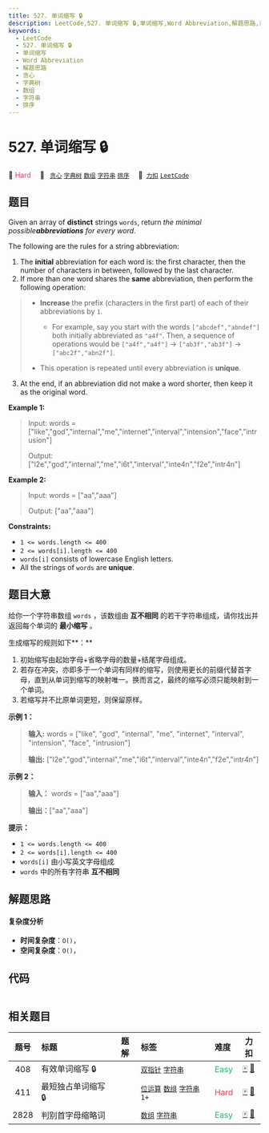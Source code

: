 ```yaml
---
title: 527. 单词缩写 🔒
description: LeetCode,527. 单词缩写 🔒,单词缩写,Word Abbreviation,解题思路,贪心,字典树,数组,字符串,排序
keywords:
  - LeetCode
  - 527. 单词缩写 🔒
  - 单词缩写
  - Word Abbreviation
  - 解题思路
  - 贪心
  - 字典树
  - 数组
  - 字符串
  - 排序
---
```


# 527. 单词缩写 🔒

🔴 <font color=#ff334b>Hard</font>&emsp; 🔖&ensp; [`贪心`](/tag/greedy.md) [`字典树`](/tag/trie.md) [`数组`](/tag/array.md) [`字符串`](/tag/string.md) [`排序`](/tag/sorting.md)&emsp; 🔗&ensp;[`力扣`](https://leetcode.cn/problems/word-abbreviation) [`LeetCode`](https://leetcode.com/problems/word-abbreviation)

## 题目

Given an array of **distinct** strings `words`, return _the minimal
possible**abbreviations** for every word_.

The following are the rules for a string abbreviation:

  1. The **initial** abbreviation for each word is: the first character, then the number of characters in between, followed by the last character.
  2. If more than one word shares the **same** abbreviation, then perform the following operation: 
> 
>  * **Increase** the prefix (characters in the first part) of each of their abbreviations by `1`. 
> 
>    * For example, say you start with the words `["abcdef","abndef"]` both initially abbreviated as `"a4f"`. Then, a sequence of operations would be `["a4f","a4f"]` -> `["ab3f","ab3f"]` -> `["abc2f","abn2f"]`.
> 
>  * This operation is repeated until every abbreviation is **unique**.
  3. At the end, if an abbreviation did not make a word shorter, then keep it as the original word.



**Example 1:**

> Input: words = ["like","god","internal","me","internet","interval","intension","face","intrusion"]
> 
> Output: ["l2e","god","internal","me","i6t","interval","inte4n","f2e","intr4n"]

**Example 2:**

> Input: words = ["aa","aaa"]
> 
> Output: ["aa","aaa"]

**Constraints:**

  * `1 <= words.length <= 400`
  * `2 <= words[i].length <= 400`
  * `words[i]` consists of lowercase English letters.
  * All the strings of `words` are **unique**.


## 题目大意

给你一个字符串数组 `words` ，该数组由 **互不相同** 的若干字符串组成，请你找出并返回每个单词的 **最小缩写** 。

生成缩写的规则如下**：**

  1. 初始缩写由起始字母+省略字母的数量+结尾字母组成。
  2. 若存在冲突，亦即多于一个单词有同样的缩写，则使用更长的前缀代替首字母，直到从单词到缩写的映射唯一。换而言之，最终的缩写必须只能映射到一个单词。
  3. 若缩写并不比原单词更短，则保留原样。



**示例 1：**

> 
> 
> 
> 
> 
> **输入:** words = ["like", "god", "internal", "me", "internet", "interval", "intension", "face", "intrusion"]
> 
> **输出:** ["l2e","god","internal","me","i6t","interval","inte4n","f2e","intr4n"]
> 
> 

**示例 2：**

> 
> 
> 
> 
> 
> **输入：** words = ["aa","aaa"]
> 
> **输出：**["aa","aaa"]
> 
> 



**提示：**

  * `1 <= words.length <= 400`
  * `2 <= words[i].length <= 400`
  * `words[i]` 由小写英文字母组成
  * `words` 中的所有字符串 **互不相同**


## 解题思路

#### 复杂度分析

- **时间复杂度**：`O()`，
- **空间复杂度**：`O()`，

## 代码

```javascript

```

## 相关题目

<!-- prettier-ignore -->
| 题号 | 标题 | 题解 | 标签 | 难度 | 力扣 |
| :------: | :------ | :------: | :------ | :------ | :------: |
| 408 | 有效单词缩写 🔒 |  |  [`双指针`](/tag/two-pointers.md) [`字符串`](/tag/string.md) | <font color=#15bd66>Easy</font> | [🀄️](https://leetcode.cn/problems/valid-word-abbreviation) [🔗](https://leetcode.com/problems/valid-word-abbreviation) |
| 411 | 最短独占单词缩写 🔒 |  |  [`位运算`](/tag/bit-manipulation.md) [`数组`](/tag/array.md) [`字符串`](/tag/string.md) `1+` | <font color=#ff334b>Hard</font> | [🀄️](https://leetcode.cn/problems/minimum-unique-word-abbreviation) [🔗](https://leetcode.com/problems/minimum-unique-word-abbreviation) |
| 2828 | 判别首字母缩略词 |  |  [`数组`](/tag/array.md) [`字符串`](/tag/string.md) | <font color=#15bd66>Easy</font> | [🀄️](https://leetcode.cn/problems/check-if-a-string-is-an-acronym-of-words) [🔗](https://leetcode.com/problems/check-if-a-string-is-an-acronym-of-words) |